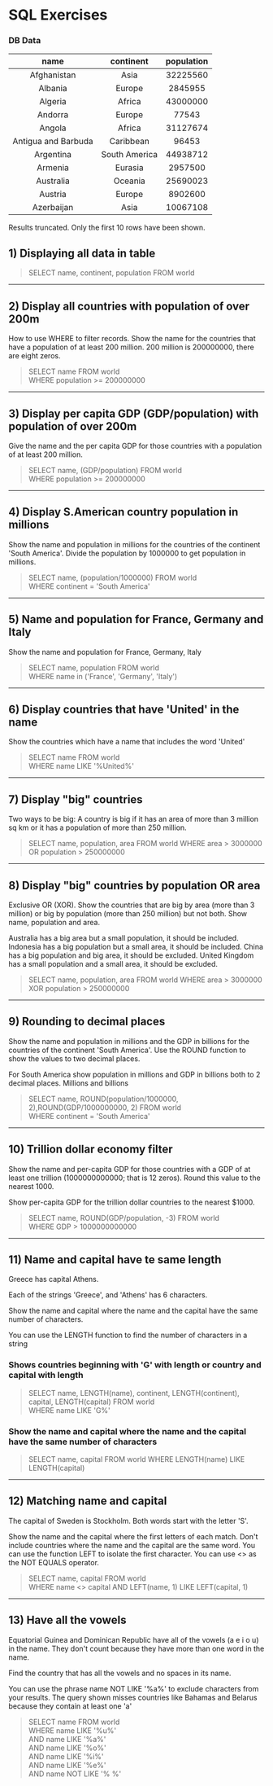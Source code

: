 # SQL Exercises
### DB Data
|         name        |   continent   | population |
|:-------------------:|:-------------:|:----------:|
| Afghanistan         | Asia          | 32225560   |
| Albania             | Europe        | 2845955    |
| Algeria             | Africa        | 43000000   |
| Andorra             | Europe        | 77543      |
| Angola              | Africa        | 31127674   |
| Antigua and Barbuda | Caribbean     | 96453      |
| Argentina           | South America | 44938712   |
| Armenia             | Eurasia       | 2957500    |
| Australia           | Oceania       | 25690023   |
| Austria             | Europe        | 8902600    |
| Azerbaijan          | Asia          | 10067108   |

Results truncated. Only the first 10 rows have been shown.

## 1) Displaying all data in table
>SELECT name, continent, population FROM world  
___
  
## 2) Display all countries with population of over 200m
How to use WHERE to filter records. Show the name for the countries that have a population of at least 200 million.  200 million is 200000000, there are eight zeros.
>SELECT name FROM world  
>WHERE population >= 200000000
___

## 3) Display per capita GDP (GDP/population) with population of over 200m
Give the name and the per capita GDP for those countries with a population of at least 200 million.
>SELECT name, (GDP/population) FROM world  
>WHERE population >= 200000000
___

## 4) Display S.American country population in millions
Show the name and population in millions for the countries of the continent 'South America'. Divide the population by 1000000 to get population in millions.
>SELECT name, (population/1000000) FROM world  
>WHERE continent = 'South America'
___

## 5) Name and population for France, Germany and Italy
Show the name and population for France, Germany, Italy
>SELECT name, population FROM world  
>WHERE name in ('France', 'Germany', 'Italy')
___

## 6) Display countries that have 'United' in the name
Show the countries which have a name that includes the word 'United'
>SELECT name FROM world  
>WHERE name LIKE '%United%'
___

## 7) Display "big" countries
Two ways to be big: A country is big if it has an area of more than 3 million sq km or it has a population of more than 250 million.
> SELECT name, population, area FROM world
> WHERE area > 3000000 OR population > 250000000
___

## 8) Display "big" countries by population OR area
Exclusive OR (XOR). Show the countries that are big by area (more than 3 million) or big by population (more than 250 million) but not both. Show name, population and area.

Australia has a big area but a small population, it should be included.
Indonesia has a big population but a small area, it should be included.
China has a big population and big area, it should be excluded.
United Kingdom has a small population and a small area, it should be excluded.
>SELECT name, population, area FROM world
>WHERE area > 3000000 XOR population > 250000000
___

## 9) Rounding to decimal places
Show the name and population in millions and the GDP in billions for the countries of the continent 'South America'. Use the ROUND function to show the values to two decimal places.

For South America show population in millions and GDP in billions both to 2 decimal places.
Millions and billions
>SELECT name, ROUND(population/1000000, 2),ROUND(GDP/1000000000, 2) FROM world  
>WHERE continent = 'South America'
___

## 10) Trillion dollar economy filter
Show the name and per-capita GDP for those countries with a GDP of at least one trillion (1000000000000; that is 12 zeros). Round this value to the nearest 1000.

Show per-capita GDP for the trillion dollar countries to the nearest $1000.
>SELECT name, ROUND(GDP/population, -3) FROM world  
>WHERE GDP > 1000000000000
____

## 11) Name and capital have te same length
Greece has capital Athens.

Each of the strings 'Greece', and 'Athens' has 6 characters.

Show the name and capital where the name and the capital have the same number of characters.

You can use the LENGTH function to find the number of characters in a string

### Shows countries beginning with 'G' with length or country and capital with length
>SELECT name, LENGTH(name), continent, LENGTH(continent),
 capital, LENGTH(capital) FROM world  
> WHERE name LIKE 'G%'

### Show the name and capital where the name and the capital have the same number of characters
>SELECT name, capital FROM world
>WHERE LENGTH(name) LIKE LENGTH(capital)
___

## 12) Matching name and capital
The capital of Sweden is Stockholm. Both words start with the letter 'S'.

Show the name and the capital where the first letters of each match. Don't include countries where the name and the capital are the same word.
You can use the function LEFT to isolate the first character.
You can use <> as the NOT EQUALS operator.
>SELECT name, capital FROM world  
>WHERE name <> capital AND LEFT(name, 1) LIKE LEFT(capital, 1)
___

## 13) Have all the vowels 
Equatorial Guinea and Dominican Republic have all of the vowels (a e i o u) in the name. They don't count because they have more than one word in the name.

Find the country that has all the vowels and no spaces in its name.

You can use the phrase name NOT LIKE '%a%' to exclude characters from your results.
The query shown misses countries like Bahamas and Belarus because they contain at least one 'a'
>SELECT name FROM world  
>WHERE name LIKE '%u%'   
>  AND name LIKE '%a%'   
>  AND name LIKE '%o%'   
>  AND name LIKE '%i%'  
>  AND name LIKE '%e%'  
>  AND name NOT LIKE '% %'  
